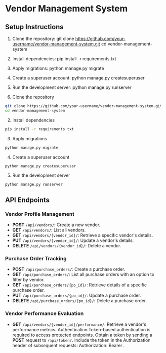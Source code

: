 # Vendor Management System

## Setup Instructions

1. Clone the repository:
   git clone https://github.com/your-username/vendor-management-system.git
   cd vendor-management-system
   
2. Install dependencies:
   pip install -r requirements.txt

3. Apply migrations:
   python manage.py migrate

4. Create a superuser account:
   python manage.py createsuperuser

5. Run the development server:
   python manage.py runserver

1. Clone the repository
```bash
git clone https://github.com/your-username/vendor-management-system.git
cd vendor-management-system
```
2. Install dependencies
```bash
pip install -r requirements.txt
```
3. Apply migrations
```bash
python manage.py migrate
```
4. Create a superuser account
```bash
python manage.py createsuperuser
```
5. Run the development server
```bash
python manage.py runserver
```


## API Endpoints

### Vendor Profile Management
  - **POST** `/api/vendors/`: Create a new vendor.
  - **GET** `/api/vendors/`: List all vendors.
  - **GET** `/api/vendors/{vendor_id}/`: Retrieve a specific vendor's details.
  - **PUT** `/api/vendors/{vendor_id}/`: Update a vendor's details.
  - **DELETE** `/api/vendors/{vendor_id}/`: Delete a vendor.
  
### Purchase Order Tracking
  - **POST** `/api/purchase_orders/`: Create a purchase order.
  - **GET** `/api/purchase_orders/`: List all purchase orders with an option to filter by vendor.
  - **GET**  `/api/purchase_orders/{po_id}/`: Retrieve details of a specific purchase order.
  - **PUT** `/api/purchase_orders/{po_id}/`: Update a purchase order.
  - **DELETE** `/api/purchase_orders/{po_id}/`: Delete a purchase order.
  
### Vendor Performance Evaluation
  - **GET** `/api/vendors/{vendor_id}/performance/`: Retrieve a vendor's performance metrics.
  Authentication
  Token-based authentication is required to access protected endpoints.
  Obtain a token by sending a **POST** request to `/api/token/`.
  Include the token in the Authorization header of subsequent requests: Authorization: Bearer <token>.

